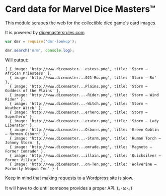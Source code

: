 # Card data for Marvel Dice Masters™

This module scrapes the web for the collectible dice game's card images.

It is powered by [dicemastersrules.com](http://www.dicemastersrules.com/)

```javascript
var dmr = require('dmr-lookup');

dmr.search('orm', console.log);

```
Will output:

```
[ { image: 'http://www.dicemaster...estess.png', title: 'Storm – African Priestess' },
  { image: 'http://www.dicemaster...021-Ro.png', title: 'Storm – Ro' },
  { image: 'http://www.dicemaster...Plains.png', title: 'Storm – Goddess of the Plains' },
  { image: 'http://www.dicemaster...-Rider.png', title: 'Storm – Wind Rider' },
  { image: 'http://www.dicemaster...-Witch.png', title: 'Storm – Weather Witch' },
  { image: 'http://www.dicemaster...erhero.png', title: 'Storm – Superhero' },
  { image: 'http://www.dicemaster...erator.png', title: 'Storm – Lady Liberator' },
  { image: 'http://www.dicemaster...Osborn.png', title: 'Green Goblin – Norman Osborn' },
  { image: 'http://www.dicemaster...-Storm.png', title: 'Human Torch – Johnny Storm' },
  { image: 'http://www.dicemaster...omrade.png', title: 'Magneto – Former Comrade' },
  { image: 'http://www.dicemaster...illain.png', title: 'Quicksilver – Former Villain' },
  { image: 'http://www.dicemaster...on-Ten.png', title: 'Wolverine – Formerly Weapon Ten' } ]
```

Keep in mind that making requests to a Wordpress site is slow.

It will have to do until someone provides a proper API. (｡･ω･｡)